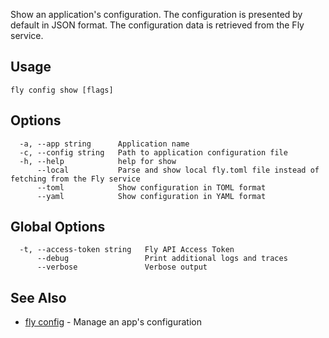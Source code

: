 Show an application's configuration. The configuration is presented by default
in JSON format. The configuration data is retrieved from the Fly service.

## Usage
~~~
fly config show [flags]
~~~

## Options

~~~
  -a, --app string      Application name
  -c, --config string   Path to application configuration file
  -h, --help            help for show
      --local           Parse and show local fly.toml file instead of fetching from the Fly service
      --toml            Show configuration in TOML format
      --yaml            Show configuration in YAML format
~~~

## Global Options

~~~
  -t, --access-token string   Fly API Access Token
      --debug                 Print additional logs and traces
      --verbose               Verbose output
~~~

## See Also

* [fly config](/docs/flyctl/config/)	 - Manage an app's configuration

